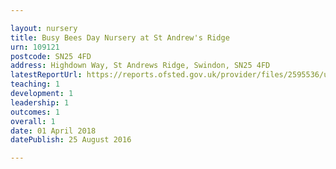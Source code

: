 ```yaml
---

layout: nursery
title: Busy Bees Day Nursery at St Andrew's Ridge
urn: 109121
postcode: SN25 4FD
address: Highdown Way, St Andrews Ridge, Swindon, SN25 4FD
latestReportUrl: https://reports.ofsted.gov.uk/provider/files/2595536/urn/109121.pdf
teaching: 1
development: 1
leadership: 1
outcomes: 1
overall: 1
date: 01 April 2018 
datePublish: 25 August 2016

---
```

